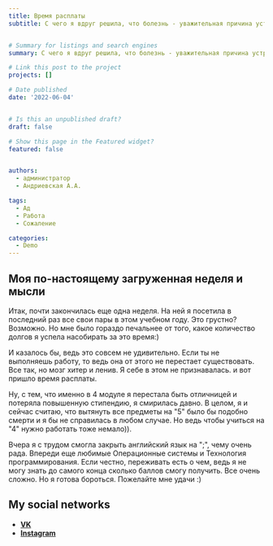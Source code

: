 ```yaml
---
title: Время расплаты
subtitle: С чего я вдруг решила, что болезнь - уважительная причина устроить себе отпуск?)


# Summary for listings and search engines
summary: С чего я вдруг решила, что болезнь - уважительная причина устроить себе отпуск?)

# Link this post to the project
projects: []

# Date published
date: '2022-06-04'


# Is this an unpublished draft?
draft: false

# Show this page in the Featured widget?
featured: false


authors:
  - администратор
  - Андриевская А.А.

tags:
  - Ад
  - Работа
  - Сожаление

categories:
  - Demo
---
```


## Моя по-настоящему загруженная неделя и мысли

Итак, почти закончилась еще одна неделя. На ней я посетила в последний раз все свои пары в этом учебном году. Это грустно? Возможно. Но мне было гораздо печальнее от того, какое количество долгов я успела насобирать за это время:)

И казалось бы, ведь это совсем не удивительно. Если ты не выполняешь работу, то ведь она от этого не перестает существовать. Все так, но мозг хитер и ленив. Я себе в этом не признавалась. и вот пришло время расплаты.

Ну, с тем, что именно в 4 модуле я перестала быть отличницей и потеряла повышенную стипендию, я смирилась давно. В целом, я и сейчас считаю, что вытянуть все предметы на "5" было бы подобно смерти и я бы не справилась в любом случае. Но ведь чтобы учиться на "4" нужно работать тоже немало)). 

Вчера я с трудом смогла закрыть английский язык на ";", чему очень рада. Впереди еще любимые Операционные системы и Технология программирования. Если честно, переживать есть о чем, ведь я не могу знать до самого конца сколько баллов смогу получить. Все очень сложно. Но я готова бороться. Пожелайте мне удачи :)


## My social networks

- [**VK**](https://vk.com/grandryce)
- [**Instagram**](grandryce_an)


